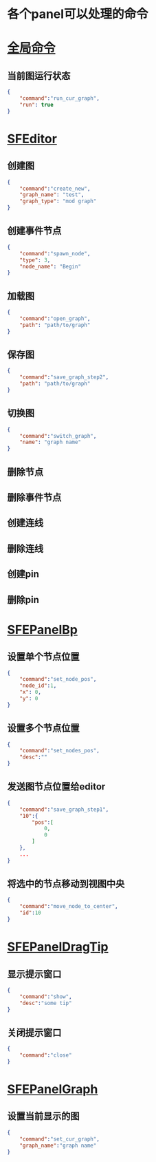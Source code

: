 # 各个panel可以处理的命令

# [全局命令](#全局命令)
## 当前图运行状态
```json
{
    "command":"run_cur_graph",
    "run": true
}
```

# [SFEditor](#SFEditor)
## 创建图
```json
{
    "command":"create_new",
    "graph_name": "test",
    "graph_type": "mod graph"
}
```
## 创建事件节点
```json
{
    "command":"spawn_node",
    "type": 3,
    "node_name": "Begin"
}
```
## 加载图
```json
{
    "command":"open_graph",
    "path": "path/to/graph"
}
```
## 保存图
```json
{
    "command":"save_graph_step2",
    "path": "path/to/graph"
}
```
## 切换图
```json
{
    "command":"switch_graph",
    "name": "graph name"
}
```
## 删除节点
## 删除事件节点
## 创建连线
## 删除连线
## 创建pin
## 删除pin

# [SFEPanelBp](#SFEPanelBp)
## 设置单个节点位置
```json
{
    "command":"set_node_pos",
    "node_id":1,
    "x": 0,
    "y": 0
}
```
## 设置多个节点位置
```json
{
    "command":"set_nodes_pos",
    "desc":""
}
```
## 发送图节点位置给editor
```json
{
    "command":"save_graph_step1",
    "10":{
        "pos":[
            0,
            0
        ]
    },
    ...
}
```
## 将选中的节点移动到视图中央
```json
{
    "command":"move_node_to_center",
    "id":10
}
```

# [SFEPanelDragTip](#SFEPanelDragTip)
## 显示提示窗口
```json
{
    "command":"show",
    "desc":"some tip"
}
```
## 关闭提示窗口
```json
{
    "command":"close"
}
```

# [SFEPanelGraph](#SFEPanelGraph)
## 设置当前显示的图
```json
{
    "command":"set_cur_graph",
    "graph_name":"graph name"
}
```